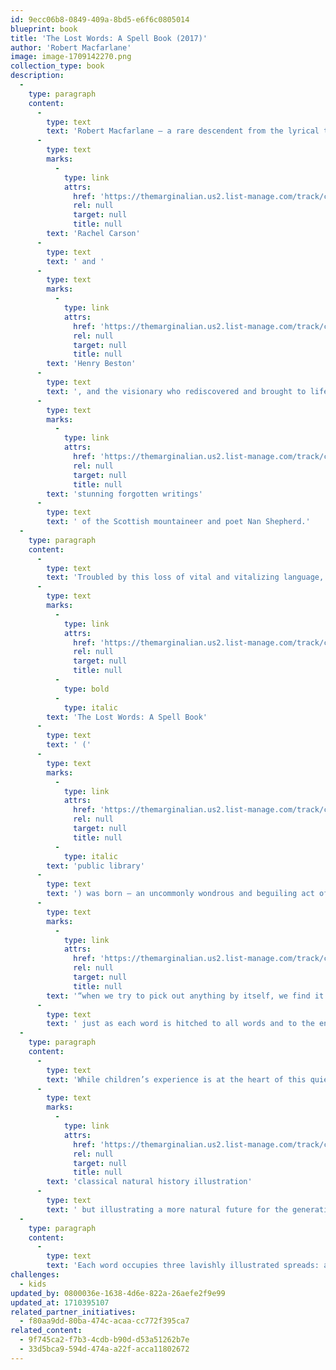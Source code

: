 ```yaml
---
id: 9ecc06b8-0849-409a-8bd5-e6f6c0805014
blueprint: book
title: 'The Lost Words: A Spell Book (2017)'
author: 'Robert Macfarlane'
image: image-1709142270.png
collection_type: book
description:
  -
    type: paragraph
    content:
      -
        type: text
        text: 'Robert Macfarlane — a rare descendent from the lyrical tradition of '
      -
        type: text
        marks:
          -
            type: link
            attrs:
              href: 'https://themarginalian.us2.list-manage.com/track/click?u=13eb080d8a315477042e0d5b1&id=103df8f442&e=8287507462'
              rel: null
              target: null
              title: null
        text: 'Rachel Carson'
      -
        type: text
        text: ' and '
      -
        type: text
        marks:
          -
            type: link
            attrs:
              href: 'https://themarginalian.us2.list-manage.com/track/click?u=13eb080d8a315477042e0d5b1&id=5357f58e19&e=8287507462'
              rel: null
              target: null
              title: null
        text: 'Henry Beston'
      -
        type: text
        text: ', and the visionary who rediscovered and brought to life the '
      -
        type: text
        marks:
          -
            type: link
            attrs:
              href: 'https://themarginalian.us2.list-manage.com/track/click?u=13eb080d8a315477042e0d5b1&id=cd477f85ca&e=8287507462'
              rel: null
              target: null
              title: null
        text: 'stunning forgotten writings'
      -
        type: text
        text: ' of the Scottish mountaineer and poet Nan Shepherd.'
  -
    type: paragraph
    content:
      -
        type: text
        text: 'Troubled by this loss of vital and vitalizing language, MacFarlane teamed up with illustrator and children’s book author Jackie Morris, who had reached out to him to write an introduction for a sort of “wild dictionary” she wanted to create as a counterpoint to Oxford’s erasure. Instead, Macfarlane envisioned something greater. '
      -
        type: text
        marks:
          -
            type: link
            attrs:
              href: 'https://themarginalian.us2.list-manage.com/track/click?u=13eb080d8a315477042e0d5b1&id=16e41ed17c&e=8287507462'
              rel: null
              target: null
              title: null
          -
            type: bold
          -
            type: italic
        text: 'The Lost Words: A Spell Book'
      -
        type: text
        text: ' ('
      -
        type: text
        marks:
          -
            type: link
            attrs:
              href: 'https://themarginalian.us2.list-manage.com/track/click?u=13eb080d8a315477042e0d5b1&id=2095fc092d&e=8287507462'
              rel: null
              target: null
              title: null
          -
            type: italic
        text: 'public library'
      -
        type: text
        text: ') was born — an uncommonly wondrous and beguiling act of resistance to the severance of our relationship with the rest of nature, a rerooting into this living world in which, in the words of the great naturalist John Muir, '
      -
        type: text
        marks:
          -
            type: link
            attrs:
              href: 'https://themarginalian.us2.list-manage.com/track/click?u=13eb080d8a315477042e0d5b1&id=37ede9d2e6&e=8287507462'
              rel: null
              target: null
              title: null
        text: '“when we try to pick out anything by itself, we find it hitched to everything else in the universe,”'
      -
        type: text
        text: ' just as each word is hitched to all words and to the entire web of being.'
  -
    type: paragraph
    content:
      -
        type: text
        text: 'While children’s experience is at the heart of this quiet masterpiece, MacFarlane and Morris intended the large, lavishly illustrated book for “children aged 3 to 100” — a book “to conjure back the common words and species that are steadily disappearing from everyday life — and especially from children’s stories and dreams,” a book “to catch at the beauty and wonder — but also the eeriness and otherness — of the natural world.” What emerges is a lyrical encyclopedia of enchantments, radiating the sensibility of '
      -
        type: text
        marks:
          -
            type: link
            attrs:
              href: 'https://themarginalian.us2.list-manage.com/track/click?u=13eb080d8a315477042e0d5b1&id=bb4442471b&e=8287507462'
              rel: null
              target: null
              title: null
        text: 'classical natural history illustration'
      -
        type: text
        text: ' but illustrating a more natural future for the generations ahead.'
  -
    type: paragraph
    content:
      -
        type: text
        text: 'Each word occupies three lavishly illustrated spreads: a poetic “summoning spell” in the form of an acrostic to conjure back the lost word in a rhythmic incantation composed to be read aloud, a wordless visual eulogy for its vanishment, and a typographic botany of letters spelling it “back into language, hearts, minds and landscape.”'
challenges:
  - kids
updated_by: 0800036e-1638-4d6e-822a-26aefe2f9e99
updated_at: 1710395107
related_partner_initiatives:
  - f80aa9dd-80ba-474c-acaa-cc772f395ca7
related_content:
  - 9f745ca2-f7b3-4cdb-b90d-d53a51262b7e
  - 33d5bca9-594d-474a-a22f-acca11802672
---
```

